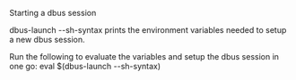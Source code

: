

Starting a dbus session

dbus-launch --sh-syntax prints the environment variables needed to setup a new dbus session.

Run the following to evaluate the variables and setup the dbus session in one go:
eval $(dbus-launch --sh-syntax)
